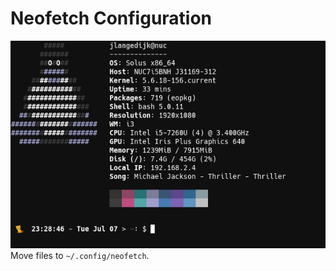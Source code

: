 # Neofetch Configuration
![](https://github.com/JelleLa/linux/blob/master/images/neo.png)
Move files to `~/.config/neofetch`.  
